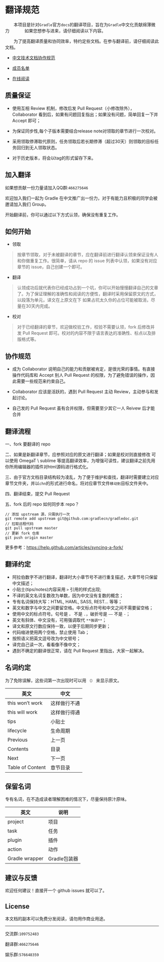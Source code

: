 翻译规范
=======

　　本项目是针对`Gradle`官方`docs`的翻译项目，旨在为`Gradle`中文化贡献绵薄微力
　　
  　如果您想参与进来，请仔细阅读以下内容。

　　为了提高翻译质量和协同效率，特约定些文档。在参与翻译前，请仔细阅读此文档。

* [中文技术文档协作规范](https://github.com/pkaq/document-style-guide)

* [成员名单](Collaborator.md)

* [在线阅读](https://gradlecn.github.io/gradledoc/docs/userguide/userguide.html)

## 质量保证

* 使用互相 Review 机制，修改后发 Pull Request（小修改除外），Collaborator 看到后，如果有问题回复指出；如果没有问题，简单回复一下并 Accept 即可；

* 为保证同步性,每个子版本需要结合release note对领取的章节进行一次校对。

* 采用领取停滞取代原则，任务领取后若长期停滞（超过30天）则领取的目标任务回归到无人领取状态。

* 对于历史版本，将会以tag的形式留存下来。 


## 加入翻译

如果想贡献一份力量请加入QQ群:`466275646`

欢迎加入我们一起为 Gradle 在中文推广出一份力，对于有能力且积极的同学会被邀请加入我们 Group。

开始翻译前，你可以通过以下方式认领，确保没有重复工作。

## 如何开始

* 领取 
>  按章节领取，对于未被翻译的章节，应在翻译前进行翻译认领来保证没有人和你做重复工作。很简单，请从 repo 的 issue 列表中认领，如果没有对应章节的 issue，自己创建一个即可。

*  翻译 
> 认领成功后就代表你已经成功占到一个坑，你可以开始慢慢翻译自己的文章了。为了保证理解的准确性和阅读的方便性，翻译时采用保留原文的方式，以段落为单元，译文在上原文在下
> 如果占坑太久你的占位可能被取消，尽量在30天内完成。

* 校对  
> 对于已经翻译的章节，欢迎做校验工作，校验不需要认领，fork 后修改并发 Pull Request 即可。校对的内容不限于语言表达的准确性、标点以及排版格式等。


## 协作规范

* 成为 Collaborator 说明自己的能力和贡献被肯定，是很光荣的事情。有直接操作代码库和 Accept 别人 Pull Request 的权限，为了避免错误的操作，因此需要一些规范来约束自己。

* Collaborator 应该是活跃的，遇到 Pull Request 主动 Review，主动参与和发起讨论。

* 自己发的 Pull Request 虽有合并权限，但需要至少其它一人 Reivew 后才能合并


## 翻译流程

一、fork 要翻译的 repo

二、如果是新翻译章节，应参照对应的原文进行翻译；如果是校对则直接修改
   可以使用 OmegaT \ sublime 等提高翻译效率，为增强可读性，建议翻译之前先用你所用编辑器的插件对html源码进行格式化。    
   
三、由于官方文档目录结构较为凌乱，为了便于维护和查找，翻译时需要建立对应章节文件夹，并以`chn`的形式进行命名，将对应章节文件`移动到`目标文件夹中。

四、翻译结束，提交 Pull Request

五、fork 后的 repo 如何同步本 repo？

```
// 添加 upstream 源，只需执行一次
git remote add upstream git@github.com:gradlecn/gradledoc.git
// 拉取远程代码
git pull upstream master
// 更新 fork 仓库
git push origin master
```

更多参考：https://help.github.com/articles/syncing-a-fork/


## 翻译约定

* 阿拉伯数字不进行翻译，翻译时大小章节号不进行重复描述，大章节号只保留中文描述；
* 小贴士(tips/notes)内容采用 `>` 引用的样式出现;
* 不译的英文名词复数改为单数，因为中文没有复数的概念；
* 专有名词保持大写：HTML, HAML, SASS, REST... 等等；
* 英文和数字与中文之间要留空格。中文标点符号和中文之间不需要留空格；
* 使用中文的标点符号。句号是 `。` 不是 `.`，破折号是 `——` 不是 `-`；
* 英文有斜体、中文没有，可用强调取代 `**强调**`；
* 译文和原文行数应保持一致，以便于后期同步更新；
* 代码缩进使用两个空格，禁止使用 Tab；
* 按照语义把英文逗号改为中文顿号；
* 译完自己读一次，看看像不像中文；
* 遇到不确定的翻译很正常，请在 Pull Request 里指出，大家一起解决。

## 名词约定

为了免除误解，这些词第一次出现时可以用 `（）` 来显示原文。

英文         | 中文
------------ | -------------
this won’t work | 这样做行不通
this will work | 这样做行得通
tips | 小贴士 
lifecycle | 生命周期
Previous | 上一页
Contents | 目录
Next | 下一页
Table of Content | 章节目录

## 保留名词

专有名词，在不造成读者理解困难的情况下，尽量保持原汁原味。

英文  | 说明
----- | ------
project | 项目
task | 任务
plugin | 插件
action | 动作
Gradle wrapper | Gradle包装器


## 建议与反馈

欢迎任何建议！直接开一个 github issues 就可以了。

## License

本文档的副本可以免费分发阅读，请勿用作商业用途。


---

交流群:`109752483`

翻译群:`466275646`

娱乐群:`576648359`